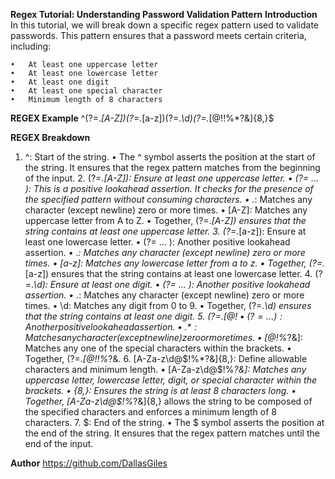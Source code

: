 **Regex Tutorial: Understanding Password Validation Pattern**
**Introduction**
In this tutorial, we will break down a specific regex pattern used to validate passwords. This pattern ensures that a password meets certain criteria, including:

	•	At least one uppercase letter
	•	At least one lowercase letter
	•	At least one digit
	•	At least one special character
	•	Minimum length of 8 characters

**REGEX Example**
^(?=.*[A-Z])(?=.*[a-z])(?=.*\d)(?=.*[@$!%*?&])[A-Za-z\d@$!%*?&]{8,}$

**REGEX Breakdown**
1.	^: Start of the string.
	•	The ^ symbol asserts the position at the start of the string. It ensures that the regex pattern matches from the beginning of the input.
	2.	(?=.*[A-Z]): Ensure at least one uppercase letter.
	•	(?= ... ): This is a positive lookahead assertion. It checks for the presence of the specified pattern without consuming characters.
	•	.*: Matches any character (except newline) zero or more times.
	•	[A-Z]: Matches any uppercase letter from A to Z.
	•	Together, (?=.*[A-Z]) ensures that the string contains at least one uppercase letter.
	3.	(?=.*[a-z]): Ensure at least one lowercase letter.
	•	(?= ... ): Another positive lookahead assertion.
	•	.*: Matches any character (except newline) zero or more times.
	•	[a-z]: Matches any lowercase letter from a to z.
	•	Together, (?=.*[a-z]) ensures that the string contains at least one lowercase letter.
	4.	(?=.*\d): Ensure at least one digit.
	•	(?= ... ): Another positive lookahead assertion.
	•	.*: Matches any character (except newline) zero or more times.
	•	\d: Matches any digit from 0 to 9.
	•	Together, (?=.*\d) ensures that the string contains at least one digit.
	5.	(?=.[@$!%?&]): Ensure at least one special character.
	•	(?= ... ): Another positive lookahead assertion.
	•	.*: Matches any character (except newline) zero or more times.
	•	[@$!%*?&]: Matches any one of the special characters within the brackets.
	•	Together, (?=.*[@$!%*?&]) ensures that the string contains at least one special character from the set @$!%*?&.
	6.	[A-Za-z\d@$!%*?&]{8,}: Define allowable characters and minimum length.
	•	[A-Za-z\d@$!%*?&]: Matches any uppercase letter, lowercase letter, digit, or special character within the brackets.
	•	{8,}: Ensures the string is at least 8 characters long.
	•	Together, [A-Za-z\d@$!%*?&]{8,} allows the string to be composed of the specified characters and enforces a minimum length of 8 characters.
	7.	$: End of the string.
	•	The $ symbol asserts the position at the end of the string. It ensures that the regex pattern matches until the end of the input.

**Author**
https://github.com/DallasGiles